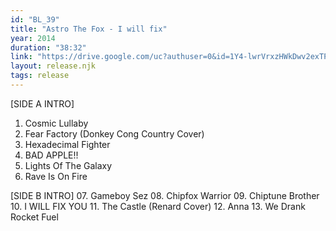 ```yaml
---
id: "BL_39"
title: "Astro The Fox - I will fix"
year: 2014
duration: "38:32"
link: "https://drive.google.com/uc?authuser=0&id=1Y4-lwrVrxzHWkDwv2exTPeUtNkztKr4w&export=download"
layout: release.njk
tags: release
---
```


[SIDE A INTRO]
01. Cosmic Lullaby
02. Fear Factory (Donkey Cong Country Cover)
03. Hexadecimal Fighter
04. BAD APPLE!!
05. Lights Of The Galaxy
06. Rave Is On Fire

[SIDE B INTRO]
07. Gameboy Sez
08. Chipfox Warrior
09. Chiptune Brother
10. I WILL FIX YOU
11. The Castle (Renard Cover)
12. Anna
13. We Drank Rocket Fuel
